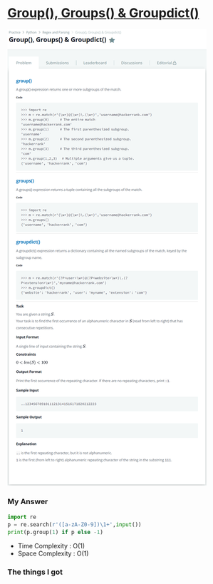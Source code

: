 # [Group(), Groups() & Groupdict()](https://www.hackerrank.com/challenges/re-group-groups/problem)

![image](Problem.png)



### My Answer

```python
import re
p = re.search(r'([a-zA-Z0-9])\1+',input())
print(p.group(1) if p else -1)
```

* Time Complexity : O(1)
* Space Complexity : O(1)



### The things I got
